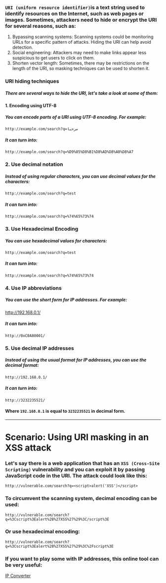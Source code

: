 ### ```URI (uniform resource identifier)``` ​​is a text string used to identify resources on the Internet, such as web pages or images. Sometimes, attackers need to hide or encrypt the URI for several reasons, such as:

1. Bypassing scanning systems: Scanning systems could be monitoring URLs for a specific pattern of attacks. Hiding the URI can help avoid detection.
2. Social engineering: Attackers may need to make links appear less suspicious to get users to click on them.
3. Shorten vector length: Sometimes, there may be restrictions on the length of the URI, so masking techniques can be used to shorten it.

### URI hiding techniques

##### There are several ways to hide the URI, let's take a look at some of them:
#### 1. Encoding using UTF-8

##### You can encode parts of a URI using UTF-8 encoding. For example:

```
http://example.com/search?q=مرحبا
```

##### It can turn into:

```
http://example.com/search?q=%D9%85%D8%B1%D8%AD%D8%A8%D8%A7
```

### 2. Use decimal notation

##### Instead of using regular characters, you can use decimal values ​​for the characters:

```
http://example.com/search?q=test
```


##### It can turn into:

```
http://example.com/search?q=%74%65%73%74
```

### 3. Use Hexadecimal Encoding

##### You can use hexadecimal values ​​for characters:

```
http://example.com/search?q=test
```

##### It can turn into:

```
http://example.com/search?q=%74%65%73%74
```

### 4. Use IP abbreviations

##### You can use the short form for IP addresses. For example:

http://192.168.0.1/

##### It can turn into:

```
http://0xC0A80001/
```

### 5. Use decimal IP addresses

##### Instead of using the usual format for IP addresses, you can use the decimal format:

```
http://192.168.0.1/
```
##### It can turn into:

```
http://3232235521/
```

####  Where ```192.168.0.1``` is equal to ```3232235521``` in decimal form.

-----------


# Scenario: Using URI masking in an XSS attack

### Let's say there is a web application that has an ```XSS (Cross-Site Scripting)``` vulnerability and you can exploit it by passing JavaScript code in the URI. The attack could look like this:


```
http://vulnerable.com/search?q=<script>alert('XSS')</script>
```

### To circumvent the scanning system, decimal encoding can be used:

```
http://vulnerable.com/search?q=%3Cscript%3Ealert%28%27XSS%27%29%3C/script%3E
```

### Or use hexadecimal encoding:


```
http://vulnerable.com/search?q=%3Cscript%3Ealert%28%27XSS%27%29%3C%2Fscript%3E
```

### If you want to play some with IP addresses, this online tool can be very useful:
[IP Converter](http://www.silisoftware.com/tools/ipconverter.php)




















